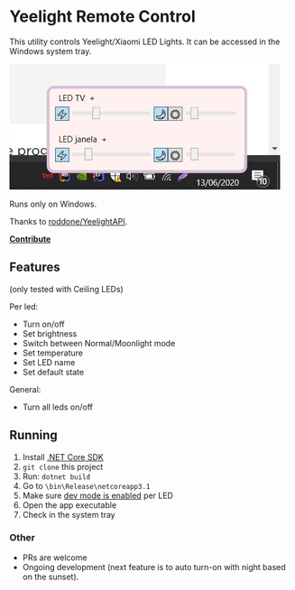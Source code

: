 # Yeelight Remote Control
This utility controls Yeelight/Xiaomi LED Lights. It can be accessed in the Windows system tray.

![Screenshot](screenshot.jpg)

Runs only on Windows.

Thanks to [roddone/YeelightAPI](https://github.com/roddone/YeelightAPI). 

**[Contribute](https://paypal.me/lsoares1)**

## Features
(only tested with Ceiling LEDs)

Per led:
- Turn on/off
- Set brightness
- Switch between Normal/Moonlight mode
- Set temperature
- Set LED name
- Set default state

General:
- Turn all leds on/off

## Running
1. Install [.NET Core SDK](https://dotnet.microsoft.com/download)
1. `git clone` this project
1. Run: `dotnet build`
1. Go to `\bin\Release\netcoreapp3.1`
1. Make sure [dev mode is enabled](https://www.yeelight.com/faqs/lan_control) per LED
1. Open the app executable
1. Check in the system tray

### Other
- PRs are welcome
- Ongoing development (next feature is to auto turn-on with night based on the sunset).
